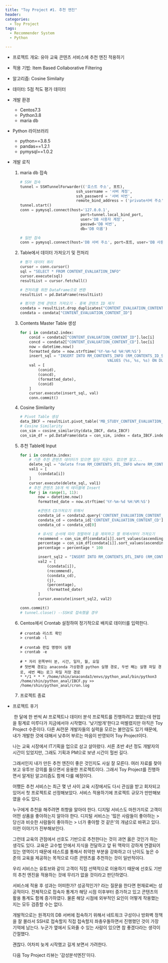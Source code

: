 ```yaml
---
title: "Toy Project #1. 추천 엔진"
header:
categories:
  - Toy Project
tags:
  - Recommender System
  - Python

---
```


* 프로젝트 개요: 유아 교육 콘텐츠 서비스에 추천 엔진 적용하기
* 적용 기법: Item Based Collaborative Filtering
* 알고리즘: Cosine Similaity
* 데이터: 5점 척도 평가 데이터



* 개발 환경
  * Centos7.3
  * Python3.8
  * maria db
  
* Python 라이브러리
  *  python==3.8.5
  *  pandas==1.2.1
  *  pymysql==1.0.2
  
* 개발 로직
  1. maria db 접속

     ~~~python
     # SSH 접속
     tunnel = SSHTunnelForwarder(('호스트 주소', 포트),
                              ssh_username = '서버 계정',
                              ssh_password = '서버 비번',
                              remote_bind_address = ('private서버 주소', 포트))
     tunnel.start()
     conn = pymysql.connect(host='127.0.0.1',
                                port=tunnel.local_bind_port,
                                user='DB 사용자 계정',
                                passwd='DB 비번',
                                db='DB 이름')
     
     # 일반 접속
     conn = pymysql.connect(host='DB 서버 주소', port=포트, user='DB 사용자 계정', password='dB 비번', db='DB 이름', charset='utf8')
     ~~~

  2. Table에서 데이터 가져오기 및 전처리

     ~~~python
     # 평가 데이터 쿼리
     cursor = conn.cursor()
     sql = "SELECT * FROM CONTENT_EVALUATION_INFO"
     cursor.execute(sql)
     resultList = cursor.fetchall()
     
     # 전처리를 위한 DataFrame으로 변환
     resultList = pd.DataFrame(resultList)
     
     # 평가한 전체 콘텐츠 가져오기 - 중복 콘텐츠 ID 제거
     condata = resultList.drop_duplicates("CONTENT_EVALUATION_CONTENT_ID")
     condata = condata["CONTENT_EVALUATION_CONTENT_ID"]
     ~~~

  3. Contents Master Table 생성

     ~~~python
     for i in condata2.index:
         conid = condata2["CONTENT_EVALUATION_CONTENT_ID"].loc[i]
         concd = condata2["CONTENT_EVALUATION_CONTENT_CD"].loc[i]
         now = datetime.now()
         formatted_date = now.strftime('%Y-%m-%d %H:%M:%S')
         insert_sql = "INSERT INTO RM_CONTENTS_INFO (RM_CONTENTS_ID_SQ, RM_CONTENTS_CD, UPDATE_DT) \
         									VALUES (%s, %s, %s) ON DUPLICATE KEY UPDATE RM_CONTENTS_ID_SQ = %s"
         val = [
             (conid),
             (concd),
             (formatted_date),
             (conid)
         ]
         cursor.execute(insert_sql, val)
         conn.commit()
     ~~~

  4. Cosine Similarity 

     ~~~python
     # Pivot Table 생성
     data_IBCF = resultList.pivot_table('MB_STUDY_CONTENT_EVALUATION_SCORE', index = 'MB_STUDY_CONTENT_EVALUATION_CONTENT_ID_SQ', columns = 'MEMBER_CHILD_SQ').fillna(0)
     # Cosine Similarity
     con_sim = cosine_similarity(data_IBCF, data_IBCF)
     con_sim_df = pd.DataFrame(data = con_sim, index = data_IBCF.index, columns = data_IBCF.index)
     ~~~

  5. 추천 Table에 Input

     ~~~python
     for i in condata.index:
         # 기존 추천 콘텐츠 데이터가 있으면 일단 지운다. 없으면 말고...
         delete_sql = "delete from RM_CONTENTS_DTL_INFO where RM_CONTENTS_ID = %s"
         val1 = [
             (condata[i])
         ]
         cursor.execute(delete_sql, val1)
         # 추천 콘텐츠 10개 씩 테이블에 Insert
         for j in range(1, 11):
             now = datetime.now()
             formatted_date = now.strftime('%Y-%m-%d %H:%M:%S')
     
             #콘텐츠 CD가져오기 위해서
             condata_id = condata2.query('CONTENT_EVALUATION_CONTENT_ID == "' + condata[i] + '"')
             condata_cd = condata_id['CONTENT_EVALUATION_CONTENT_CD'].values
             condata_cd = condata_cd[0]
     
             # 유사도 순서에 따라 정렬하여 1을 제외하고 젤 위에서부터 가져오기
             recommend = con_sim_df[condata[i]].sort_values(ascending=False).index[j]
             percentage = con_sim_df[condata[i]].sort_values(ascending=False)[j]
             percentage = percentage * 100
     
             insert_sql2 = "INSERT INTO RM_CONTENTS_DTL_INFO (RM_CONTENTS_ID, RM_RECOMMEND_CONTENTS_ID, RM_CONTENTS_CD, SQ_NUM, PERCENTAGE, UPDATE_DT) VALUES (%s, %s, %s, %s, %s, %s)"
             val2 = [
                 (condata[i]),
                 (recommend),
                 (condata_cd),
                 (j),
                 (percentage),
                 (formatted_date)
             ]
             cursor.execute(insert_sql2, val2)
     
     conn.commit()
     # tunnel.close() --SSH로 접속했을 경우
     ~~~

  6. Centos에서 Crontab 설정하여 정기적으로 배치로 데이터를 입력한다.

     ~~~
     # crontab 리스트 확인
     > crontab -l
     
     # crontab 편집 명령어 실행
     > crontab -e
     
     # * 자리 왼쪽부터 분, 시간, 일자, 월, 요일 
     # 첫번째 경로는 anaconda 가상환경 python 실행 경로, 두번 째는 실행 파일 경로, 세번 째는 로그 파일 저장 경로
     * */1 * * * /home/shin/anaconda3/envs/python_anal/bin/python3 /home/shin/python_anal/IBCF.py >> /home/shin/python_anal/cron.log
     ~~~

  7. 프로젝트 종료

  

* 프로젝트 후기

  ​    한 달에 한 번씩 AI 프로젝트나 데이터 분석 프로젝트를 진행하려고 했었는데 현업을 핑계로 미루다가 지금에서야 시작했다. '낮기밤개'한다고 떠벌렸지만 아직은 Toy Project 수준이다. 다른 AI전문 개발자들의 실력을 모르는 불안감도 있기 때문에, 내가 개발한 것에 대해서 낮추어 부르는 마음이 반영되어 Toy Project이다. 

  나는 교육 시장에서 IT기획을 업으로 삼고 살아왔다. 서른 초반 4년 정도 개발자의 시간이 있었지만, 그래도 기획과 PM으로 보낸 시간이 헐씬 길다.

  그래서인지 내가 만든 추천 엔진이 좋은 것인지도 사실 잘 모른다. 여러 자료를 찾아보고 유투브 강의를 들으면서 응용한 프로젝트이다. 그래서 Toy Project를 진행하면서 알게된 알고리즘도 함께 다룰 예정이다.

  

  어쨌든 추천 서비스는 최근 몇 년 사이 교육 시장에서도 다시 관심을 받고 회자되고 있어서 첫 프로젝트로 선정해보았다. 서비스 적용하기에 프로젝트 규모가 만만해보였을 수도 있다.

  누구에게 추천을 해주려면 취향을 알아야 한다. 디지털 서비스도 마찬가지로 고객이 어떤 상품을 좋아하는지 알아야 한다. 디지털 서비스는 '많은 사람들이 좋아하는 > 당신과 비슷한 사람들이 좋아하는 > 너가 좋아할 것 같은'의 개념으로 바뀌고 있다. 이런 이야기가 진부해보인다.

  그런데 교육의 관점에서 선호도 기반으로 추천한다는 것이 과연 옳은 것인가 하는 생각도 있다. 교육은 교수법 안에서 지식을 전달하고 앞 뒤 맥락이 강하게 연결되어 있는 영역이기 때문에 테스트를 통해서 취약한 부분을 강화하고 더 난이도 높은 수준의 교육을 제공하는 목적으로 다른 콘텐츠를 추천하는 것이 일반적이다.

  우리 서비스는 유튜브와 같이 고객이 직접 선택적으로 이용하기 때문에 선호도 기반의 추천 엔진을 적용하는 것에 무리가 없을 것이라고 판단하였다.

  서비스에 적용 후 성과는 어떠한가? 성공적인가? 라는 질문을 한다면 현재로써는 성공적이다. 전체적으로 접속자 통계가 해당 시점 이후부터 증가하고 있고 콘텐츠의 활용 통계도 함께 증가하였다. 물론 해당 시점에 외부적인 요인이 어떻게 작용했는지는 모두 검증할 수는 없다.

  개발적으로는 원격지의 DB 서버에 접속하기 위해서 네트워크 구성이나 방화벽 정책을 잘 몰라서 SSH로 접속할지 직접 접속할지 좌충우돌하면서 진행했던 것이 가장 기억에 남는다. 누군가 옆에서 도와줄 수 있는 사람이 있으면 참 좋겠다라는 생각이 간절했다. 

  괜찮다. 어차피 늦게 시작했고 길게 보면서 가려한다.

  다음 Toy Project 리뷰는 '감성분석엔진'이다.  

  

  

